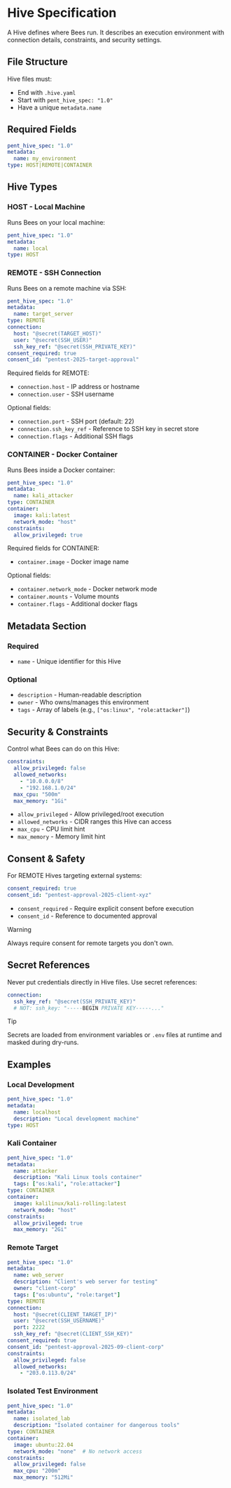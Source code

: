 # Hive Specification

A Hive defines where Bees run. It describes an execution environment with connection details, constraints, and security settings.

## File Structure

Hive files must:

- End with `.hive.yaml`
- Start with `pent_hive_spec: "1.0"`
- Have a unique `metadata.name`

## Required Fields

```yaml
pent_hive_spec: "1.0"
metadata:
  name: my_environment
type: HOST|REMOTE|CONTAINER
```

## Hive Types

### HOST - Local Machine

Runs Bees on your local machine:

```yaml
pent_hive_spec: "1.0"
metadata:
  name: local
type: HOST
```

### REMOTE - SSH Connection

Runs Bees on a remote machine via SSH:

```yaml
pent_hive_spec: "1.0"
metadata:
  name: target_server
type: REMOTE
connection:
  host: "@secret(TARGET_HOST)"
  user: "@secret(SSH_USER)"
  ssh_key_ref: "@secret(SSH_PRIVATE_KEY)"
consent_required: true
consent_id: "pentest-2025-target-approval"
```

Required fields for REMOTE:

- `connection.host` - IP address or hostname
- `connection.user` - SSH username

Optional fields:

- `connection.port` - SSH port (default: 22)
- `connection.ssh_key_ref` - Reference to SSH key in secret store
- `connection.flags` - Additional SSH flags

### CONTAINER - Docker Container

Runs Bees inside a Docker container:

```yaml
pent_hive_spec: "1.0"
metadata:
  name: kali_attacker
type: CONTAINER
container:
  image: kali:latest
  network_mode: "host"
constraints:
  allow_privileged: true
```

Required fields for CONTAINER:

- `container.image` - Docker image name

Optional fields:

- `container.network_mode` - Docker network mode
- `container.mounts` - Volume mounts
- `container.flags` - Additional docker flags

## Metadata Section

### Required

- `name` - Unique identifier for this Hive

### Optional

- `description` - Human-readable description
- `owner` - Who owns/manages this environment
- `tags` - Array of labels (e.g., `["os:linux", "role:attacker"]`)

## Security & Constraints

Control what Bees can do on this Hive:

```yaml
constraints:
  allow_privileged: false
  allowed_networks:
    - "10.0.0.0/8"
    - "192.168.1.0/24"
  max_cpu: "500m"
  max_memory: "1Gi"
```

- `allow_privileged` - Allow privileged/root execution
- `allowed_networks` - CIDR ranges this Hive can access
- `max_cpu` - CPU limit hint
- `max_memory` - Memory limit hint

## Consent & Safety

For REMOTE Hives targeting external systems:

```yaml
consent_required: true
consent_id: "pentest-approval-2025-client-xyz"
```

- `consent_required` - Require explicit consent before execution
- `consent_id` - Reference to documented approval

> [!WARNING]
> Always require consent for remote targets you don't own.

## Secret References

Never put credentials directly in Hive files. Use secret references:

```yaml
connection:
  ssh_key_ref: "@secret(SSH_PRIVATE_KEY)"
  # NOT: ssh_key: "-----BEGIN PRIVATE KEY-----..."
```

> [!TIP]
> Secrets are loaded from environment variables or `.env` files at runtime and masked during dry-runs.

## Examples

### Local Development

```yaml
pent_hive_spec: "1.0"
metadata:
  name: localhost
  description: "Local development machine"
type: HOST
```

### Kali Container

```yaml
pent_hive_spec: "1.0"
metadata:
  name: attacker
  description: "Kali Linux tools container"
  tags: ["os:kali", "role:attacker"]
type: CONTAINER
container:
  image: kalilinux/kali-rolling:latest
  network_mode: "host"
constraints:
  allow_privileged: true
  max_memory: "2Gi"
```

### Remote Target

```yaml
pent_hive_spec: "1.0"
metadata:
  name: web_server
  description: "Client's web server for testing"
  owner: "client-corp"
  tags: ["os:ubuntu", "role:target"]
type: REMOTE
connection:
  host: "@secret(CLIENT_TARGET_IP)"
  user: "@secret(SSH_USERNAME)"
  port: 2222
  ssh_key_ref: "@secret(CLIENT_SSH_KEY)"
consent_required: true
consent_id: "pentest-approval-2025-09-client-corp"
constraints:
  allow_privileged: false
  allowed_networks:
    - "203.0.113.0/24"
```

### Isolated Test Environment

```yaml
pent_hive_spec: "1.0"
metadata:
  name: isolated_lab
  description: "Isolated container for dangerous tools"
type: CONTAINER
container:
  image: ubuntu:22.04
  network_mode: "none"  # No network access
constraints:
  allow_privileged: false
  max_cpu: "200m"
  max_memory: "512Mi"
```
